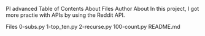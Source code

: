 PI advanced
Table of Contents
About
Files
Author
About
In this project, I got more practie with APIs by using the Reddit API.

Files
0-subs.py
1-top_ten.py
2-recurse.py
100-count.py
README.md
